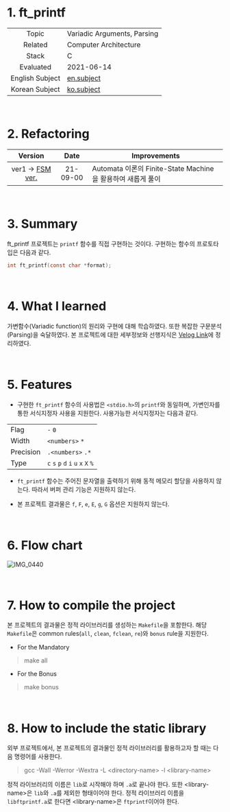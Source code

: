 # 1. ft_printf

|  |  |
| :-: | - |
| Topic | Variadic Arguments, Parsing |
| Related | Computer Architecture |
| Stack | C |
| Evaluated | 2021-06-14 |
| English Subject | [en.subject](https://github.com/24siefil/42SEOUL-42cursus/blob/main/01-ft_printf/subject.pdf) |
| Korean Subject | [ko.subject](https://github.com/24siefil/42SEOUL-42cursus/blob/main/01-ft_printf/ft_printf.ko.md) |

<br/>

# 2. Refactoring

|                           Version                            |   Date   | Improvements                                                |
| :----------------------------------------------------------: | :------: | ----------------------------------------------------------- |
| ver1 → [FSM ver.](https://github.com/24siefil/42SEOUL-42cursus/tree/main/01-ft_printf(FSM%20ver.)) | 21-09-00 | Automata 이론의 Finite-State Machine을 활용하여 새롭게 풀이 |

<br/>

# 3. Summary

ft_printf 프로젝트는 `printf` 함수를 직접 구현하는 것이다. 구현하는 함수의 프로토타입은 다음과 같다.

```c
int ft_printf(const char *format);
```

<br/>

# 4. What I learned

가변함수(Variadic function)의 원리와 구현에 대해 학습하였다. 또한 복잡한 구문분석(Parsing)을 숙달하였다. 본 프로젝트에 대한 세부정보와 선행지식은 [Velog Link](https://velog.io/@sshin/ftprintf-Variadic-Arguments)에 정리하였다.

<br/>

# 5. Features

* 구현한 `ft_printf` 함수의 사용법은  `<stdio.h>`의 `printf`와 동일하며, 가변인자를 통한 서식지정자 사용을 지원한다. 사용가능한 서식지정자는 다음과 같다.

|  |  |
| - | - |
| Flag | `-` `0` |
| Width | `<numbers>` `*`  |
| Precision | `.<numbers>` `.*` |
| Type | `c` `s` `p` `d` `i` `u` `x` `X` `%` |

* `ft_printf` 함수는 주어진 문자열을 출력하기 위해 동적 메모리 할당을 사용하지 않는다. 따라서 버퍼 관리 기능은 지원하지 않는다.

* 본 프로젝트 결과물은 `f`, `F`, `e`, `E`, `g`, `G` 옵션은 지원하지 않는다.

<br/>

# 6. Flow chart

![IMG_0440](https://user-images.githubusercontent.com/83692797/121993887-3bd2bd80-cddf-11eb-8ce6-9a8eada9352b.jpg)

<br/>

# 7. How to compile the project

본 프로젝트의 결과물은 정적 라이브러리를 생성하는 `Makefile`을 포함한다. 해당 `Makefile`은 common rules(`all`, `clean`, `fclean`, `re`)와 `bonus` rule을 지원한다.
* For the Mandatory
> make all
* For the Bonus
> make bonus

<br/>

# 8. How to include the static library

외부 프로젝트에서, 본 프로젝트의 결과물인 정적 라이브러리를 활용하고자 할 때는 다음 명령어를 사용한다.

> gcc -Wall -Werror -Wextra -L \<directory-name> -l \<library-name>

정적 라이브러리의 이름은 `lib`로 시작해야 하며 `.a`로 끝나야 한다. 또한 \<library-name>은 `lib`와 `.a`를 제외한 형태이어야 한다. 정적 라이브러리 이름을 `libftprintf.a`로 한다면 \<library-name>은 `ftprintf`이어야 한다.
